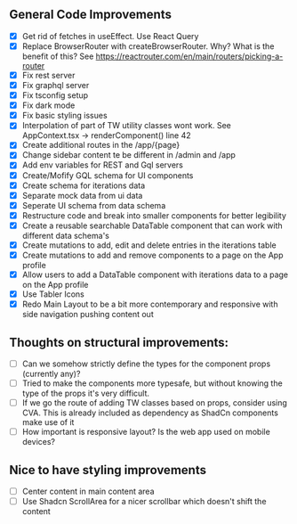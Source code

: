 ## General Code Improvements

- [x] Get rid of fetches in useEffect. Use React Query
- [x] Replace BrowserRouter with createBrowserRouter. Why? What is the benefit of this? See https://reactrouter.com/en/main/routers/picking-a-router
- [x] Fix rest server
- [x] Fix graphql server
- [x] Fix tsconfig setup
- [x] Fix dark mode
- [x] Fix basic styling issues
- [x] Interpolation of part of TW utility classes wont work. See AppContext.tsx -> renderComponent() line 42
- [x] Create additional routes in the /app/{page}
- [x] Change sidebar content te be different in /admin and /app
- [x] Add env variables for REST and Gql servers
- [x] Create/Mofify GQL schema for UI components
- [x] Create schema for iterations data
- [x] Separate mock data from ui data
- [x] Seperate UI schema from data schema
- [x] Restructure code and break into smaller components for better legibility
- [x] Create a reusable searchable DataTable component that can work with different data schema's
- [x] Create mutations to add, edit and delete entries in the iterations table
- [x] Create mutations to add and remove components to a page on the App profile
- [x] Allow users to add a DataTable component with iterations data to a page on the App profile
- [x] Use Tabler Icons
- [x] Redo Main Layout to be a bit more contemporary and responsive with side navigation pushing content out

## Thoughts on structural improvements:

- [ ] Can we somehow strictly define the types for the component props (currently any)?
- [ ] Tried to make the components more typesafe, but without knowing the type of the props it's very difficult.
- [ ] If we go the route of adding TW classes based on props, consider using CVA. This is already included as dependency as ShadCn components make use of it
- [ ] How important is responsive layout? Is the web app used on mobile devices?

## Nice to have styling improvements

- [ ] Center content in main content area
- [ ] Use Shadcn ScrollArea for a nicer scrollbar which doesn't shift the content
